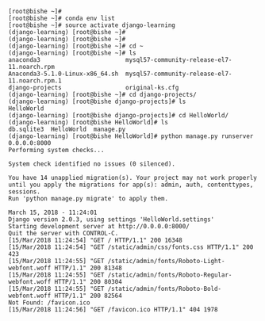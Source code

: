     [root@bishe ~]# 
    [root@bishe ~]# conda env list
    [root@bishe ~]# source activate django-learning
    (django-learning) [root@bishe ~]# 
    (django-learning) [root@bishe ~]# 
    (django-learning) [root@bishe ~]# cd ~
    (django-learning) [root@bishe ~]# ls
    anaconda3                        mysql57-community-release-el7-11.noarch.rpm
    Anaconda3-5.1.0-Linux-x86_64.sh  mysql57-community-release-el7-11.noarch.rpm.1
    django-projects                  original-ks.cfg
    (django-learning) [root@bishe ~]# cd django-projects/
    (django-learning) [root@bishe django-projects]# ls
    HelloWorld
    (django-learning) [root@bishe django-projects]# cd HelloWorld/
    (django-learning) [root@bishe HelloWorld]# ls
    db.sqlite3  HelloWorld  manage.py
    (django-learning) [root@bishe HelloWorld]# python manage.py runserver 0.0.0.0:8000
    Performing system checks...

    System check identified no issues (0 silenced).

    You have 14 unapplied migration(s). Your project may not work properly until you apply the migrations for app(s): admin, auth, contenttypes, sessions.
    Run 'python manage.py migrate' to apply them.

    March 15, 2018 - 11:24:01
    Django version 2.0.3, using settings 'HelloWorld.settings'
    Starting development server at http://0.0.0.0:8000/
    Quit the server with CONTROL-C.
    [15/Mar/2018 11:24:54] "GET / HTTP/1.1" 200 16348
    [15/Mar/2018 11:24:54] "GET /static/admin/css/fonts.css HTTP/1.1" 200 423
    [15/Mar/2018 11:24:55] "GET /static/admin/fonts/Roboto-Light-webfont.woff HTTP/1.1" 200 81348
    [15/Mar/2018 11:24:55] "GET /static/admin/fonts/Roboto-Regular-webfont.woff HTTP/1.1" 200 80304
    [15/Mar/2018 11:24:55] "GET /static/admin/fonts/Roboto-Bold-webfont.woff HTTP/1.1" 200 82564
    Not Found: /favicon.ico
    [15/Mar/2018 11:24:56] "GET /favicon.ico HTTP/1.1" 404 1978
